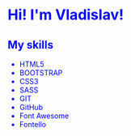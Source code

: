 <div style="color: blue" align="left">
  <h1>Hi! I'm Vladislav!</h1>
  <h2>My skills</h2>
  <ul>
    <li>HTML5</li>
    <li>BOOTSTRAP</li>
    <li>CSS3</li>
    <li>SASS</li>
    <li>GIT</li>
    <li>GitHub</li>
    <li>Font Awesome</li>
    <li>Fontello</li>
    
  </ul>
</div>  
